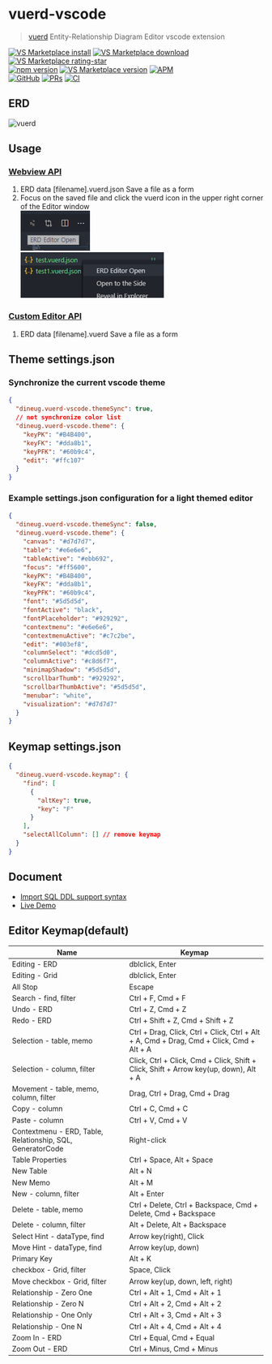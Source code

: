 # vuerd-vscode

> [vuerd](https://github.com/vuerd/vuerd) Entity-Relationship Diagram Editor vscode extension

[![VS Marketplace install](https://vsmarketplacebadge.apphb.com/installs-short/dineug.vuerd-vscode.svg?style=flat-square&color=blue)](https://marketplace.visualstudio.com/items?itemName=dineug.vuerd-vscode)
[![VS Marketplace download](https://vsmarketplacebadge.apphb.com/downloads-short/dineug.vuerd-vscode.svg?style=flat-square&color=blue)](https://marketplace.visualstudio.com/items?itemName=dineug.vuerd-vscode)
[![VS Marketplace rating-star](https://vsmarketplacebadge.apphb.com/rating-star/dineug.vuerd-vscode.svg?style=flat-square&color=blue)](https://marketplace.visualstudio.com/items?itemName=dineug.vuerd-vscode&ssr=false#review-details)  
[![npm version](https://img.shields.io/npm/v/vuerd.svg?style=flat-square&color=blue)](https://www.npmjs.com/package/vuerd) [![VS Marketplace version](https://vsmarketplacebadge.apphb.com/version-short/dineug.vuerd-vscode.svg?style=flat-square&color=blue&logo=visual-studio-code)](https://marketplace.visualstudio.com/items?itemName=dineug.vuerd-vscode) [![APM](https://img.shields.io/apm/v/vuerd-atom?color=blue&style=flat-square&logo=atom)](https://atom.io/packages/vuerd-atom)  
[![GitHub](https://img.shields.io/github/license/vuerd/vuerd?style=flat-square&color=blue)](https://github.com/vuerd/vuerd/blob/master/LICENSE) [![PRs](https://img.shields.io/badge/PRs-welcome-blue?style=flat-square)](https://github.com/vuerd/vuerd/pulls) [![CI](https://img.shields.io/github/workflow/status/vuerd/vuerd/CI?label=CI&logo=github&style=flat-square)](https://github.com/vuerd/vuerd/actions)

## ERD

![vuerd](https://github.com/vuerd/vuerd/blob/master/img/vuerd-erd.gif?raw=true)

## Usage

### [Webview API](https://code.visualstudio.com/api/extension-guides/webview)

1. ERD data [filename].vuerd.json Save a file as a form
1. Focus on the saved file and click the vuerd icon in the upper right corner of the Editor window  
   ![Image](./img/vuerd-vscode-2.png)  
   ![Image](./img/vuerd-vscode-1.png)

### [Custom Editor API](https://code.visualstudio.com/api/extension-guides/custom-editors)

1. ERD data [filename].vuerd Save a file as a form

## Theme settings.json

### Synchronize the current vscode theme

```json
{
  "dineug.vuerd-vscode.themeSync": true,
  // not synchronize color list
  "dineug.vuerd-vscode.theme": {
    "keyPK": "#B4B400",
    "keyFK": "#dda8b1",
    "keyPFK": "#60b9c4",
    "edit": "#ffc107"
  }
}
```

### Example settings.json configuration for a light themed editor

```json
{
  "dineug.vuerd-vscode.themeSync": false,
  "dineug.vuerd-vscode.theme": {
    "canvas": "#d7d7d7",
    "table": "#e6e6e6",
    "tableActive": "#ebb692",
    "focus": "#ff5600",
    "keyPK": "#B4B400",
    "keyFK": "#dda8b1",
    "keyPFK": "#60b9c4",
    "font": "#5d5d5d",
    "fontActive": "black",
    "fontPlaceholder": "#929292",
    "contextmenu": "#e6e6e6",
    "contextmenuActive": "#c7c2be",
    "edit": "#003ef8",
    "columnSelect": "#dcd5d0",
    "columnActive": "#c8d6f7",
    "minimapShadow": "#5d5d5d",
    "scrollbarThumb": "#929292",
    "scrollbarThumbActive": "#5d5d5d",
    "menubar": "white",
    "visualization": "#d7d7d7"
  }
}
```

## Keymap settings.json

```json
{
  "dineug.vuerd-vscode.keymap": {
    "find": [
      {
        "altKey": true,
        "key": "F"
      }
    ],
    "selectAllColumn": [] // remove keymap
  }
}
```

## Document

- [Import SQL DDL support syntax](https://github.com/vuerd/vuerd/blob/master/packages/sql-ddl-parser/src/SQL_DDL_Test_Case.md)
- [Live Demo](https://vuerd.github.io/vuerd/iframe.html?id=example-demo--erd-editor&args=&viewMode=story)

## Editor Keymap(default)

| Name                                                       | Keymap                                                                                   |
| ---------------------------------------------------------- | ---------------------------------------------------------------------------------------- |
| Editing - ERD                                              | dblclick, Enter                                                                          |
| Editing - Grid                                             | dblclick, Enter                                                                          |
| All Stop                                                   | Escape                                                                                   |
| Search - find, filter                                      | Ctrl + F, Cmd + F                                                                        |
| Undo - ERD                                                 | Ctrl + Z, Cmd + Z                                                                        |
| Redo - ERD                                                 | Ctrl + Shift + Z, Cmd + Shift + Z                                                        |
| Selection - table, memo                                    | Ctrl + Drag, Click, Ctrl + Click, Ctrl + Alt + A, Cmd + Drag, Cmd + Click, Cmd + Alt + A |
| Selection - column, filter                                 | Click, Ctrl + Click, Cmd + Click, Shift + Click, Shift + Arrow key(up, down), Alt + A    |
| Movement - table, memo, column, filter                     | Drag, Ctrl + Drag, Cmd + Drag                                                            |
| Copy - column                                              | Ctrl + C, Cmd + C                                                                        |
| Paste - column                                             | Ctrl + V, Cmd + V                                                                        |
| Contextmenu - ERD, Table, Relationship, SQL, GeneratorCode | Right-click                                                                              |
| Table Properties                                           | Ctrl + Space, Alt + Space                                                                |
| New Table                                                  | Alt + N                                                                                  |
| New Memo                                                   | Alt + M                                                                                  |
| New - column, filter                                       | Alt + Enter                                                                              |
| Delete - table, memo                                       | Ctrl + Delete, Ctrl + Backspace, Cmd + Delete, Cmd + Backspace                           |
| Delete - column, filter                                    | Alt + Delete, Alt + Backspace                                                            |
| Select Hint - dataType, find                               | Arrow key(right), Click                                                                  |
| Move Hint - dataType, find                                 | Arrow key(up, down)                                                                      |
| Primary Key                                                | Alt + K                                                                                  |
| checkbox - Grid, filter                                    | Space, Click                                                                             |
| Move checkbox - Grid, filter                               | Arrow key(up, down, left, right)                                                         |
| Relationship - Zero One                                    | Ctrl + Alt + 1, Cmd + Alt + 1                                                            |
| Relationship - Zero N                                      | Ctrl + Alt + 2, Cmd + Alt + 2                                                            |
| Relationship - One Only                                    | Ctrl + Alt + 3, Cmd + Alt + 3                                                            |
| Relationship - One N                                       | Ctrl + Alt + 4, Cmd + Alt + 4                                                            |
| Zoom In - ERD                                              | Ctrl + Equal, Cmd + Equal                                                                |
| Zoom Out - ERD                                             | Ctrl + Minus, Cmd + Minus                                                                |
